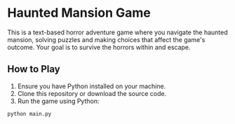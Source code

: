# Haunted Mansion Game

This is a text-based horror adventure game where you navigate the haunted mansion, solving puzzles and making choices that affect the game's outcome. Your goal is to survive the horrors within and escape.

## How to Play

1. Ensure you have Python installed on your machine.
2. Clone this repository or download the source code.
3. Run the game using Python:

```bash
python main.py
